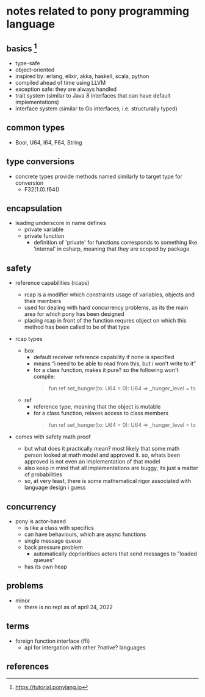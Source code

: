 # notes related to pony programming language

## basics [^1]

- type-safe
- object-oriented
- inspired by: erlang, elixir, akka, haskell, scala, python
- compiled ahead of time using LLVM
- exception safe: they are always handled
- trait system (similar to Java 8 interfaces that can have default implementations)
- interface system (similar to Go interfaces, i.e. structurally typed)

## common types

- Bool, U64, I64, F64, String


## type conversions

- concrete types provide methods named similarly to target type for conversion
  - F32(1.0).f64()


## encapsulation

- leading underscore in name defines
  - private variable
  - private function
    - definition of 'private' for functions corresponds to something like 'internal' in csharp,
      meaning that they are scoped by package


## safety

- reference capabilities (rcaps)
  - rcap is a modifier which constraints usage of variables, objects and their members
  - used for dealing with hard concurrency problems, as its the main area for which pony has been designed
  - placing rcap in front of the function requres object on which this method has been called to be of that type

- rcap types
  - box 
    - default receiver reference capability if none is specified
    - means “i need to be able to read from this, but i won’t write to it”
    - for a class function, makes it pure? so the following won't compile:
      > fun ref set_hunger(to: U64 = 0): U64 => _hunger_level = to
  - ref
    - reference type, meaning that the object is mutable
    - for a class function, relaxes access to class members
      > fun ref set_hunger(to: U64 = 0): U64 => _hunger_level = to


- comes with safety math proof
  - but what does it practically mean? most likely that some math person looked at math
    model and approved it. so, whats been approved is not even an implementation of that model
  - also keep in mind that all implementations are buggy, its just a matter of probabilities
  - so, at very least, there is some mathematical rigor associated with language design i guess


## concurrency

- pony is actor-based
  - is like a class with specifics
  - can have behaviours, which are async functions
  - single message queue
  - back pressure problem
    - automatically deprioritises actors that send messages to "loaded queues"
  - has its own heap


## problems

- minor
  - there is no repl as of april 24, 2022


## terms

- foreign function interface (ffi)
  - api for intergation with other ?native? languages


## references

[^1]: https://tutorial.ponylang.io
